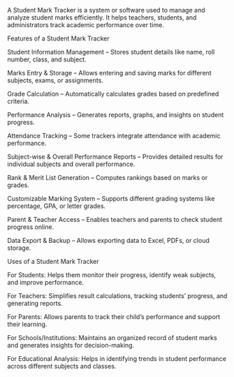 A Student Mark Tracker is a system or software used to manage and analyze student marks efficiently. It helps teachers, students, and administrators track academic performance over time.

Features of a Student Mark Tracker

Student Information Management – Stores student details like name, roll number, class, and subject.

Marks Entry & Storage – Allows entering and saving marks for different subjects, exams, or assignments.

Grade Calculation – Automatically calculates grades based on predefined criteria.

Performance Analysis – Generates reports, graphs, and insights on student progress.

Attendance Tracking – Some trackers integrate attendance with academic performance.

Subject-wise & Overall Performance Reports – Provides detailed results for individual subjects and overall performance.

Rank & Merit List Generation – Computes rankings based on marks or grades.

Customizable Marking System – Supports different grading systems like percentage, GPA, or letter grades.

Parent & Teacher Access – Enables teachers and parents to check student progress online.

Data Export & Backup – Allows exporting data to Excel, PDFs, or cloud storage.

Uses of a Student Mark Tracker

For Students: Helps them monitor their progress, identify weak subjects, and improve performance.

For Teachers: Simplifies result calculations, tracking students’ progress, and generating reports.

For Parents: Allows parents to track their child’s performance and support their learning.

For Schools/Institutions: Maintains an organized record of student marks and generates insights for decision-making.

For Educational Analysis: Helps in identifying trends in student performance across different subjects and classes.
